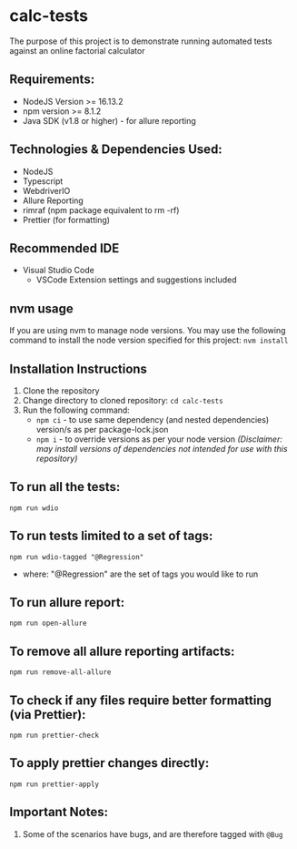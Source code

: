 # calc-tests

The purpose of this project is to demonstrate running automated tests against an online factorial calculator

## Requirements:

- NodeJS Version >= 16.13.2
- npm version >= 8.1.2
- Java SDK (v1.8 or higher) - for allure reporting

## Technologies & Dependencies Used:

- NodeJS
- Typescript
- WebdriverIO
- Allure Reporting
- rimraf (npm package equivalent to rm -rf)
- Prettier (for formatting)

## Recommended IDE

- Visual Studio Code
  - VSCode Extension settings and suggestions included

## nvm usage

If you are using nvm to manage node versions. You may use the following command to install the node version specified for this project:
`nvm install`

## Installation Instructions

1. Clone the repository
2. Change directory to cloned repository: `cd calc-tests`
3. Run the following command:
   - `npm ci` - to use same dependency (and nested dependencies) version/s as per package-lock.json
   - `npm i` - to override versions as per your node version _(Disclaimer: may install versions of dependencies not intended for use with this repository)_

## To run all the tests:

`npm run wdio`

## To run tests limited to a set of tags:

`npm run wdio-tagged "@Regression"`

- where: "@Regression" are the set of tags you would like to run

## To run allure report:

`npm run open-allure`

## To remove all allure reporting artifacts:

`npm run remove-all-allure`

## To check if any files require better formatting (via Prettier):

`npm run prettier-check`

## To apply prettier changes directly:

`npm run prettier-apply`

## Important Notes:
1. Some of the scenarios have bugs, and are therefore tagged with `@Bug`